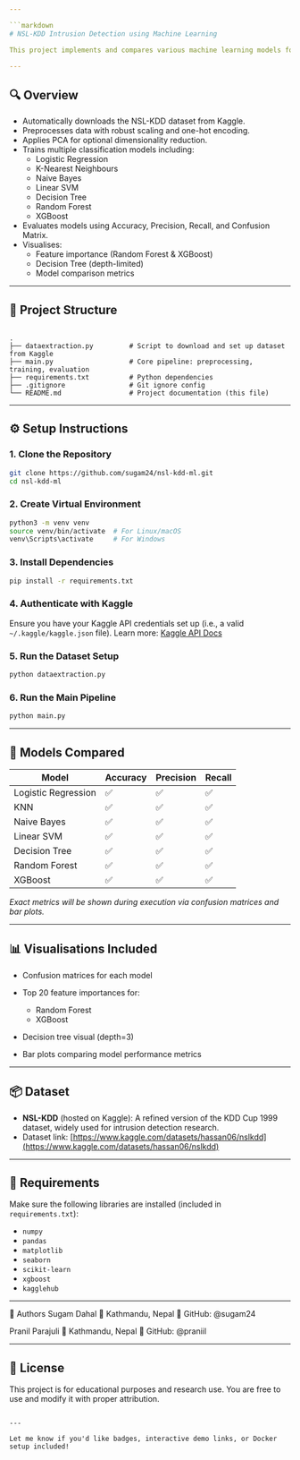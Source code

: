 ```yaml
---

```markdown
# NSL-KDD Intrusion Detection using Machine Learning

This project implements and compares various machine learning models for network intrusion detection using the **NSL-KDD** dataset. It includes steps for automatic dataset download, preprocessing, dimensionality reduction (PCA), model training, evaluation, and visualisation.

---
```


## 🔍 Overview

- Automatically downloads the NSL-KDD dataset from Kaggle.
- Preprocesses data with robust scaling and one-hot encoding.
- Applies PCA for optional dimensionality reduction.
- Trains multiple classification models including:
  - Logistic Regression
  - K-Nearest Neighbours
  - Naive Bayes
  - Linear SVM
  - Decision Tree
  - Random Forest
  - XGBoost
- Evaluates models using Accuracy, Precision, Recall, and Confusion Matrix.
- Visualises:
  - Feature importance (Random Forest & XGBoost)
  - Decision Tree (depth-limited)
  - Model comparison metrics

---

## 📁 Project Structure

```

.
├── dataextraction.py         # Script to download and set up dataset from Kaggle
├── main.py                   # Core pipeline: preprocessing, training, evaluation
├── requirements.txt          # Python dependencies
├── .gitignore                # Git ignore config
└── README.md                 # Project documentation (this file)

````

---

## ⚙️ Setup Instructions

### 1. Clone the Repository

```bash
git clone https://github.com/sugam24/nsl-kdd-ml.git
cd nsl-kdd-ml
````

### 2. Create Virtual Environment

```bash
python3 -m venv venv
source venv/bin/activate  # For Linux/macOS
venv\Scripts\activate     # For Windows
```

### 3. Install Dependencies

```bash
pip install -r requirements.txt
```

### 4. Authenticate with Kaggle

Ensure you have your Kaggle API credentials set up (i.e., a valid `~/.kaggle/kaggle.json` file). Learn more: [Kaggle API Docs](https://www.kaggle.com/docs/api)

### 5. Run the Dataset Setup

```bash
python dataextraction.py
```

### 6. Run the Main Pipeline

```bash
python main.py
```

---

## 🧠 Models Compared

| Model               | Accuracy | Precision | Recall |
| ------------------- | -------- | --------- | ------ |
| Logistic Regression | ✅        | ✅         | ✅      |
| KNN                 | ✅        | ✅         | ✅      |
| Naive Bayes         | ✅        | ✅         | ✅      |
| Linear SVM          | ✅        | ✅         | ✅      |
| Decision Tree       | ✅        | ✅         | ✅      |
| Random Forest       | ✅        | ✅         | ✅      |
| XGBoost             | ✅        | ✅         | ✅      |

*Exact metrics will be shown during execution via confusion matrices and bar plots.*

---

## 📊 Visualisations Included

* Confusion matrices for each model
* Top 20 feature importances for:

  * Random Forest
  * XGBoost
* Decision tree visual (depth=3)
* Bar plots comparing model performance metrics

---

## 📦 Dataset

* **NSL-KDD** (hosted on Kaggle): A refined version of the KDD Cup 1999 dataset, widely used for intrusion detection research.
* Dataset link: [https://www.kaggle.com/datasets/hassan06/nslkdd](https://www.kaggle.com/datasets/hassan06/nslkdd)

---

## 📑 Requirements

Make sure the following libraries are installed (included in `requirements.txt`):

* `numpy`
* `pandas`
* `matplotlib`
* `seaborn`
* `scikit-learn`
* `xgboost`
* `kagglehub`

---

👥 Authors
Sugam Dahal
📍 Kathmandu, Nepal
🔗 GitHub: @sugam24

Pranil Parajuli
📍 Kathmandu, Nepal
🔗 GitHub: @praniil

---

## 📜 License

This project is for educational purposes and research use. You are free to use and modify it with proper attribution.

```

---

Let me know if you'd like badges, interactive demo links, or Docker setup included!
```
